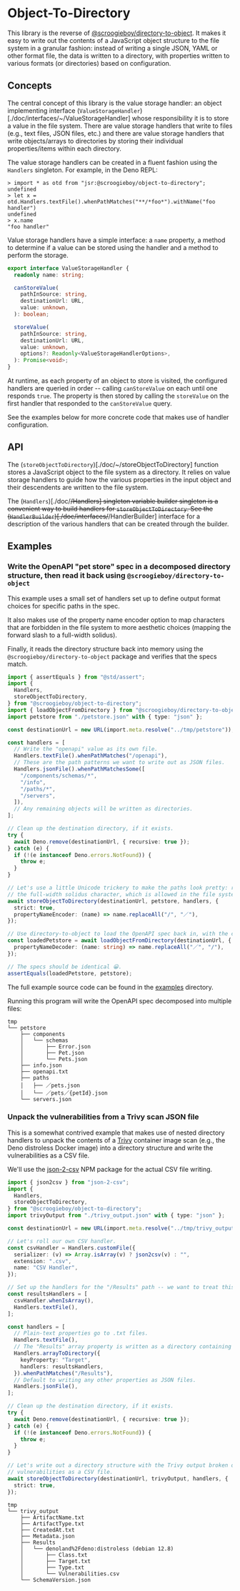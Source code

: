 # Object-To-Directory

This library is the reverse of
[@scroogieboy/directory-to-object](https://jsr.io/@scroogieboy/directory-to-object).
It makes it easy to write out the contents of a JavaScript object structure to
the file system in a granular fashion: instead of writing a single JSON, YAML or
other format file, the data is written to a directory, with properties written
to various formats (or directories) based on configuration.

## Concepts

The central concept of this library is the value storage handler: an object
implementing interface
(`ValueStorageHandler`)[./doc/interfaces/~/ValueStorageHandler] whose
responsibility it is to store a value in the file system. There are value
storage handlers that write to files (e.g., text files, JSON files, etc.) and
there are value storage handlers that write objects/arrays to directories by
storing their individual properties/items within each directory.

The value storage handlers can be created in a fluent fashion using the
`Handlers` singleton. For example, in the Deno REPL:

```
> import * as otd from "jsr:@scroogieboy/object-to-directory";
undefined
> let x = otd.Handlers.textFile().whenPathMatches("**/*foo*").withName("foo handler")
undefined
> x.name
"foo handler"
```

Value storage handlers have a simple interface: a `name` property, a method to
determine if a value can be stored using the handler and a method to perform the
storage.

```typescript
export interface ValueStorageHandler {
  readonly name: string;

  canStoreValue(
    pathInSource: string,
    destinationUrl: URL,
    value: unknown,
  ): boolean;

  storeValue(
    pathInSource: string,
    destinationUrl: URL,
    value: unknown,
    options?: Readonly<ValueStorageHandlerOptions>,
  ): Promise<void>;
}
```

At runtime, as each property of an object to store is visited, the configured
handlers are queried in order -- calling `canStoreValue` on each until one
responds `true`. The property is then stored by calling the `storeValue` on the
first handler that responded to the `canStoreValue` query.

See the examples below for more concrete code that makes use of handler
configuration.

## API

The (`storeObjectToDirectory`)[./doc/~/storeObjectToDirectory] function stores a
JavaScript object to the file system as a directory. It relies on value storage
handlers to guide how the various properties in the input object and their
descendents are written to the file system.

The (`Handlers`)[./doc/~~/Handlers] singleton variable builder singleton is a
convenient way to build handlers for `storeObjectToDirectory`. See the
(`HandlerBuilder`)[./doc/interfaces/~~/HandlerBuilder] interface for a
description of the various handlers that can be created through the builder.

## Examples

### Write the OpenAPI "pet store" spec in a decomposed directory structure, then read it back using `@scroogieboy/directory-to-object`

This example uses a small set of handlers set up to define output format choices
for specific paths in the spec.

It also makes use of the property name encoder option to map characters that are
forbidden in the file system to more aesthetic choices (mapping the forward
slash to a full-width solidus).

Finally, it reads the directory structure back into memory using the
`@scroogieboy/directory-to-object` package and verifies that the specs match.

```typescript
import { assertEquals } from "@std/assert";
import {
  Handlers,
  storeObjectToDirectory,
} from "@scroogieboy/object-to-directory";
import { loadObjectFromDirectory } from "@scroogieboy/directory-to-object";
import petstore from "./petstore.json" with { type: "json" };

const destinationUrl = new URL(import.meta.resolve("../tmp/petstore"));

const handlers = [
  // Write the "openapi" value as its own file.
  Handlers.textFile().whenPathMatches("/openapi"),
  // These are the path patterns we want to write out as JSON files.
  Handlers.jsonFile().whenPathMatchesSome([
    "/components/schemas/*",
    "/info",
    "/paths/*",
    "/servers",
  ]),
  // Any remaining objects will be written as directories.
];

// Clean up the destination directory, if it exists.
try {
  await Deno.remove(destinationUrl, { recursive: true });
} catch (e) {
  if (!(e instanceof Deno.errors.NotFound)) {
    throw e;
  }
}

// Let's use a little Unicode trickery to make the paths look pretty: replace "/" with
// the full-width solidus character, which is allowed in the file system.
await storeObjectToDirectory(destinationUrl, petstore, handlers, {
  strict: true,
  propertyNameEncoder: (name) => name.replaceAll("/", "／"),
});

// Use directory-to-object to load the OpenAPI spec back in, with the corresponding name decoding.
const loadedPetstore = await loadObjectFromDirectory(destinationUrl, {
  propertyNameDecoder: (name: string) => name.replaceAll("／", "/"),
});

// The specs should be identical 😀.
assertEquals(loadedPetstore, petstore);
```

The full example source code can be found in the [examples](./examples)
directory.

Running this program will write the OpenAPI spec decomposed into multiple files:

```
tmp
└── petstore
    ├── components
    │   └── schemas
    │       ├── Error.json
    │       ├── Pet.json
    │       └── Pets.json
    ├── info.json
    ├── openapi.txt
    ├── paths
    │   ├── ／pets.json
    │   └── ／pets／{petId}.json
    └── servers.json
```

### Unpack the vulnerabilities from a Trivy scan JSON file

This is a somewhat contrived example that makes use of nested directory handlers
to unpack the contents of a [Trivy](https://trivy.dev/) container image scan
(e.g., the Deno distroless Docker image) into a directory structure and write
the vulnerabilities as a CSV file.

We'll use the [json-2-csv](https://www.npmjs.com/package/json-2-csv) NPM package
for the actual CSV file writing.

```typescript
import { json2csv } from "json-2-csv";
import {
  Handlers,
  storeObjectToDirectory,
} from "@scroogieboy/object-to-directory";
import trivyOutput from "./trivy_output.json" with { type: "json" };

const destinationUrl = new URL(import.meta.resolve("../tmp/trivy_output"));

// Let's roll our own CSV handler.
const csvHandler = Handlers.customFile({
  serializer: (v) => Array.isArray(v) ? json2csv(v) : "",
  extension: ".csv",
  name: "CSV Handler",
});

// Set up the handlers for the "/Results" path -- we want to treat this path differently.
const resultsHandlers = [
  csvHandler.whenIsArray(),
  Handlers.textFile(),
];

const handlers = [
  // Plain-text properties go to .txt files.
  Handlers.textFile(),
  // The "Results" array property is written as a directory containing CSV files of vulnerabilities.
  Handlers.arrayToDirectory({
    keyProperty: "Target",
    handlers: resultsHandlers,
  }).whenPathMatches("/Results"),
  // Default to writing any other properties as JSON files.
  Handlers.jsonFile(),
];

// Clean up the destination directory, if it exists.
try {
  await Deno.remove(destinationUrl, { recursive: true });
} catch (e) {
  if (!(e instanceof Deno.errors.NotFound)) {
    throw e;
  }
}

// Let's write out a directory structure with the Trivy output broken out, including the
// vulnerabilities as a CSV file.
await storeObjectToDirectory(destinationUrl, trivyOutput, handlers, {
  strict: true,
});
```

```
tmp
└── trivy_output
    ├── ArtifactName.txt
    ├── ArtifactType.txt
    ├── CreatedAt.txt
    ├── Metadata.json
    ├── Results
    │   └── denoland%2Fdeno:distroless (debian 12.8)
    │       ├── Class.txt
    │       ├── Target.txt
    │       ├── Type.txt
    │       └── Vulnerabilities.csv
    └── SchemaVersion.json
```

```
```
